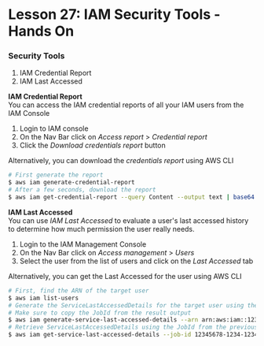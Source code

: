 # Lesson 27: IAM Security Tools - Hands On

### Security Tools

1. IAM Credential Report
2. IAM Last Accessed

**IAM Credential Report**  
You can access the IAM credential reports of all your IAM users from the IAM Console

1. Login to IAM console
2. On the Nav Bar click on _Access report_ > _Credential report_
3. Click the _Download credentials report_ button

Alternatively, you can download the _credentials report_ using AWS CLI

```bash
# First generate the report
$ aws iam generate-credential-report
# After a few seconds, download the report
$ aws iam get-credential-report --query Content --output text | base64 -d > credential-report.csv
```

**IAM Last Accessed**  
You can use _IAM Last Accessed_ to evaluate a user's last accessed history to determine how much permission the user really needs.

1. Login to the IAM Management Console
2. On the Nav Bar click on _Access management_ > _Users_
3. Select the user from the list of users and click on the _Last Accessed_ tab

Alternatively, you can get the Last Accessed for the user using AWS CLI

```bash
# First, find the ARN of the target user
$ aws iam list-users
# Generate the ServiceLastAccessedDetails for the target user using the ARN copied from the previous command.
# Make sure to copy the JobId from the result output
$ aws iam generate-service-last-accessed-details --arn arn:aws:iam::123456789012:user/test-user
# Retrieve ServiceLastAccessedDetails using the JobId from the previous comment
$ aws iam get-service-last-accessed-details --job-id 12345678-1234-1234-1234-1234567890ab
```
